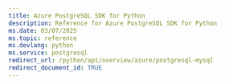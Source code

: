 ```yaml
---
title: Azure PostgreSQL SDK for Python
description: Reference for Azure PostgreSQL SDK for Python
ms.date: 03/07/2025
ms.topic: reference
ms.devlang: python
ms.service: postgresql
redirect_url: /python/api/overview/azure/postgresql-mysql
redirect_document_id: TRUE
---
```

